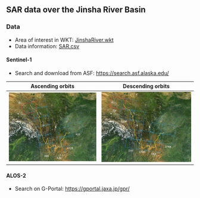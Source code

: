## SAR data over the Jinsha River Basin

### Data

+ Area of interest in WKT: [JinshaRiver.wkt](JinshaRiver.wkt)
+ Data information: [SAR.csv](SAR.csv)

#### Sentinel-1

+ Search and download from ASF: https://search.asf.alaska.edu/

| Ascending orbits            | Descending orbits           |
| --------------------------- | --------------------------- |
| ![asc](../docs/loc_S1A.jpg) | ![dsc](../docs/loc_S1D.jpg) |

#### ALOS-2

+ Search on G-Portal: https://gportal.jaxa.jp/gpr/

